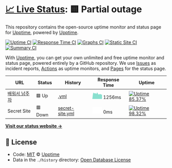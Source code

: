 # [📈 Live Status](https://upptime.github.io/upptime): <!--live status--> **🟨 Partial outage**

This repository contains the open-source uptime monitor and status page for [Upptime](https://upptime.js.org), powered by [Upptime](https://github.com/upptime/upptime).

[![Uptime CI](https://github.com/koj-co/upptime/workflows/Uptime%20CI/badge.svg)](https://github.com/koj-co/upptime/actions?query=workflow%3A%22Uptime+CI%22)
[![Response Time CI](https://github.com/koj-co/upptime/workflows/Response%20Time%20CI/badge.svg)](https://github.com/koj-co/upptime/actions?query=workflow%3A%22Response+Time+CI%22)
[![Graphs CI](https://github.com/koj-co/upptime/workflows/Graphs%20CI/badge.svg)](https://github.com/koj-co/upptime/actions?query=workflow%3A%22Graphs+CI%22)
[![Static Site CI](https://github.com/koj-co/upptime/workflows/Static%20Site%20CI/badge.svg)](https://github.com/koj-co/upptime/actions?query=workflow%3A%22Static+Site+CI%22)
[![Summary CI](https://github.com/koj-co/upptime/workflows/Summary%20CI/badge.svg)](https://github.com/koj-co/upptime/actions?query=workflow%3A%22Summary+CI%22)

With [Upptime](https://upptime.js.org), you can get your own unlimited and free uptime monitor and status page, powered entirely by a GitHub repository. We use [Issues](https://github.com/upptime/upptime/issues) as incident reports, [Actions](https://github.com/upptime/upptime/actions) as uptime monitors, and [Pages](https://upptime.github.io/upptime) for the status page.

<!--start: status pages-->
<!-- This summary is generated by Upptime (https://github.com/upptime/upptime) -->
<!-- Do not edit this manually, your changes will be overwritten -->

| URL                                              | Status  | History                                                                                    | Response Time                                                                  | Uptime                                                                                                                                                                                                            |
| ------------------------------------------------ | ------- | ------------------------------------------------------------------------------------------ | ------------------------------------------------------------------------------ | ----------------------------------------------------------------------------------------------------------------------------------------------------------------------------------------------------------------- |
| [배워서 남주자](https://onedaystudy.tistory.com) | 🟩 Up   | [.yml](https://github.com/kong67/status/commits/master/history/.yml)                       | <img alt="Response time graph" src="./graphs/.png" height="20"> 1256ms         | [![Uptime 85.37%](https://img.shields.io/endpoint?url=https%3A%2F%2Fraw.githubusercontent.com%2Fkong67%2Fstatus%2Fmaster%2Fapi%2F%2Fuptime.json)](https://kong67.github.io/status/history/)                       |
| Secret Site                                      | 🟥 Down | [secret-site.yml](https://github.com/kong67/status/commits/master/history/secret-site.yml) | <img alt="Response time graph" src="./graphs/secret-site.png" height="20"> 0ms | [![Uptime 98.32%](https://img.shields.io/endpoint?url=https%3A%2F%2Fraw.githubusercontent.com%2Fkong67%2Fstatus%2Fmaster%2Fapi%2Fsecret-site%2Fuptime.json)](https://kong67.github.io/status/history/secret-site) |

<!--end: status pages-->

[**Visit our status website →**](https://upptime.github.io/upptime)

## 📄 License

- Code: [MIT](./LICENSE) © [Upptime](https://upptime.js.org)
- Data in the `./history` directory: [Open Database License](https://opendatacommons.org/licenses/odbl/1-0/)
